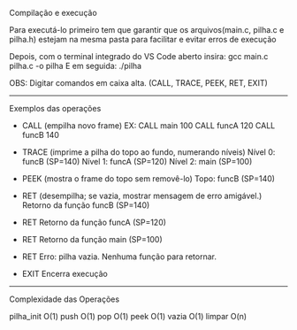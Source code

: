 Compilação e execução

Para executá-lo primeiro tem que garantir que os arquivos(main.c, pilha.c e pilha.h) 
estejam na mesma pasta para facilitar e evitar erros de execução

Depois, com o terminal integrado do VS Code aberto
insira:
  gcc main.c pilha.c -o pilha
E em seguida:
  ./pilha

OBS: Digitar comandos em caixa alta.
(CALL, TRACE, PEEK, RET, EXIT)

----------------------------------------------------------------

Exemplos das operações

- CALL <nomeFunc> <sp>(empilha novo frame)
  EX: CALL main 100
      CALL funcA 120
      CALL funcB 140

- TRACE (imprime a pilha do topo ao fundo, numerando níveis)
  Nível 0: funcB (SP=140)
  Nível 1: funcA (SP=120)
  Nível 2: main (SP=100)

- PEEK (mostra o frame do topo sem removê-lo)
  Topo: funcB (SP=140)

- RET (desempilha; se vazia, mostrar mensagem de erro amigável.)
  Retorno da função funcB (SP=140)
- RET
  Retorno da função funcA (SP=120)
- RET
  Retorno da função main (SP=100)
- RET
  Erro: pilha vazia. Nenhuma função para retornar.

- EXIT
  Encerra execução
----------------------------------------------------------------

Complexidade das Operações

pilha_init  O(1)
push        O(1)
pop         O(1)
peek        O(1)
vazia       O(1)
limpar      O(n)
